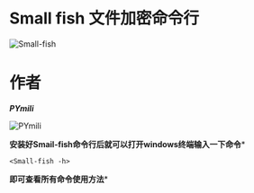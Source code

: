 # Small fish 文件加密命令行

![Small-fish](http://47.108.189.192:8989/download?filename=/www/wwwroot/PYDOME/Cherry/img/63.jpg)

# 作者

***PYmili***

![PYmili](http://47.108.189.192/Pymili/image/PYmili.jpg)

**安装好Smail-fish命令行后就可以打开windows终端输入一下命令***

`<Small-fish -h>`

**即可查看所有命令使用方法***

